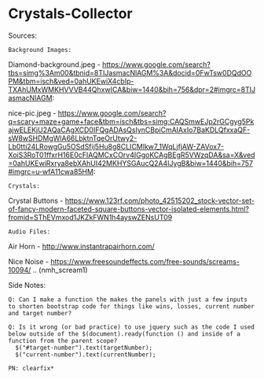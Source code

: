 # Crystals-Collector

Sources:

    Background Images:

Diamond-background.jpeg -
https://www.google.com/search?tbs=simg%3Am00&tbnid=8TIJasmacNlAGM%3A&docid=0FwTsw0DQdOOPM&tbm=isch&ved=0ahUKEwiX4cbIp-TXAhUMxWMKHVVVB44QhxwICA&biw=1440&bih=756&dpr=2#imgrc=8TIJasmacNlAGM:

nice-pic.jpeg -
https://www.google.com/search?q=scary+maze+game+face&tbm=isch&tbs=simg:CAQSmwEJp2rGCgyg5PkajwELEKjU2AQaCAgXCD0IFQgADAsQsIynCBpiCmAIAxIo7BaKDLQfxxaQF-sW8wSHDMgWlA66LbktnTqeOrUtwy2-Lb0tti24LRowgGu5OSdSfij5Hu8g8CLICMlkw7_1WqLjfjAW-ZAVox7-XoiS3RoT01ffxrH16E0cFIAQMCxCOrv4IGgoKCAgBEgR5VWzqDA&sa=X&ved=0ahUKEwiRxrya8ebXAhUI42MKHYSGAucQ2A4IJygB&biw=1440&bih=757#imgrc=u-wfA11cwa85HM:

    Crystals:

Crystal Buttons -
https://www.123rf.com/photo_42515202_stock-vector-set-of-fancy-modern-faceted-square-buttons-vector-isolated-elements.html?fromid=SThEVmxod1JKZkFWN1h4ayswZENsUT09

    Audio Files:

Air Horn -
http://www.instantrapairhorn.com/

Nice Noise -
https://www.freesoundeffects.com/free-sounds/screams-10094/ .. (nmh_scream1)




Side Notes:

    Q: Can I make a function the makes the panels with just a few inputs to shorten bootstrap code for things like wins, losses, current number and target number?

    Q: Is it wrong (or bad practice) to use jquery such as the code I used below outside of the $(document).ready(function () and inside of a function from the parent scope?
      $("#target-number").text(targetNumber);
      $("current-number").text(currentNumber);

    PN: clearfix*